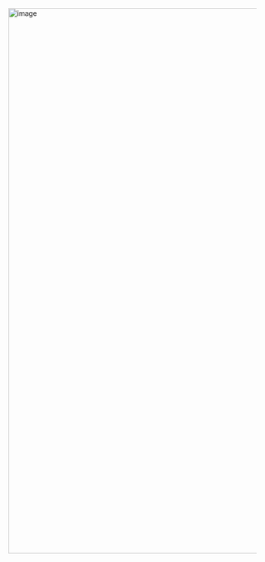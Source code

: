 <img width="736" height="1104" alt="image" src="https://github.com/user-attachments/assets/6ff8c705-5528-4fed-87cc-5417a1c42f5e" />
